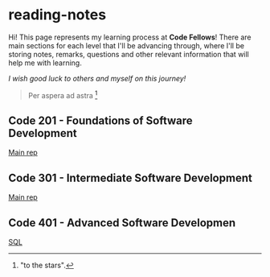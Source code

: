 # reading-notes
Hi! This page represents my learning process at **Code Fellows**! There are main sections for each level that I'll be advancing through, where I'll be storing notes, remarks, questions and other relevant information that will help me with learning.

*I wish good luck to others and myself on this journey!*
>Per aspera ad astra [^note]


## Code 201 - Foundations of Software Development
[Main rep](https://github.com/S-Makeev/reading-notes/tree/main/Code201)


## Code 301 - Intermediate Software Development

[Main rep](https://github.com/S-Makeev/reading-notes/tree/main/Code301)

## Code 401 - Advanced Software Developmen

[SQL](Code401/SQL.md)

[^note]: "to the stars".
